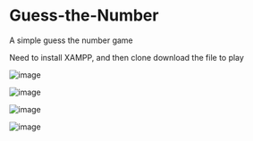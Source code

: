 # Guess-the-Number

A simple guess the number game

Need to install XAMPP, and then clone download the file to play

![image](https://github.com/harryhaido/Guess-the-Number/assets/114239084/72f811d7-5e12-4a6d-a2cd-28bdebc404d6)

![image](https://github.com/harryhaido/Guess-the-Number/assets/114239084/50e2d09f-9036-486c-8e72-0dc2a94ff8bf)

![image](https://github.com/harryhaido/Guess-the-Number/assets/114239084/d9bf095d-5479-4ab1-8f86-1d45fba256fb)

![image](https://github.com/harryhaido/Guess-the-Number/assets/114239084/830bf6a7-add3-44bc-b841-41fca05ce64c)
